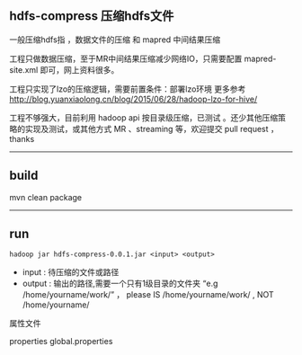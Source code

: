 ## hdfs-compress 压缩hdfs文件

一般压缩hdfs指 ，数据文件的压缩 和 mapred 中间结果压缩

工程只做数据压缩，至于MR中间结果压缩减少网络IO，只需要配置 mapred-site.xml 即可，网上资料很多。

工程只实现了lzo的压缩逻辑，需要前置条件：部署lzo环境 更多参考 http://blog.yuanxiaolong.cn/blog/2015/06/28/hadoop-lzo-for-hive/

工程不够强大，目前利用 hadoop api 按目录级压缩，已测试 。还少其他压缩策略的实现及测试，或其他方式 MR 、streaming 等，欢迎提交 pull request ，thanks

---


## build

mvn clean package

---

## run

```hadoop jar hdfs-compress-0.0.1.jar <input> <output> ```

* input : 待压缩的文件或路径
* output : 输出的路径,需要一个只有1级目录的文件夹 “e.g /home/yourname/work/” ， please <output> IS /home/yourname/work/ , NOT /home/yourname/ 

属性文件

properties global.properties

